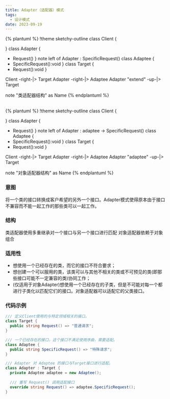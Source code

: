 ```yaml
---
title: Adapter（适配器）模式
tags: 
  - 设计模式
date: 2023-09-19
---
```


{% plantuml %}
!theme sketchy-outline
class Client {

}
class Adapter {
  + Request()
}
note left of Adapter : SpecificRequest()
class Adaptee {
  + SpecificRequest():void
}
class Target {
  + Request():void
}

Client -right-|> Target
Adapter -right-|> Adaptee
Adapter "extend" -up-|> Target

note "类适配器结构" as Name
{% endplantuml %}

<br />
{% plantuml %}
!theme sketchy-outline
class Client {

}
class Adapter {
  + Request()
}
note left of Adapter : adaptee -> SpecificRequest()
class Adaptee {
  + SpecificRequest():void
}
class Target {
  + Request():void
}

Client -right-|> Target
Adapter -right-|> Adaptee
Adapter "adaptee" -up-|> Target

note "对象适配器结构" as Name
{% endplantuml %}

### 意图
将一个类的接口转换成客户希望的另外一个接口。Adapter模式使得原本由于接口不兼容而不能一起工作的那些类可以一起工作。

### 结构
类适配器使用多重继承对一个接口与另一个接口进行匹配
对象适配器依赖于对象组合

### 适用性
* 想使用一个已经存在的类，而它的接口不符合要求；
* 想创建一个可以服用的类，该类可以与其他不相关的类或不可预见的类(即那些接口可能不一定兼容的类)协同工作；
* (仅适用于对象Adapter)想使用一个已经存在的子类，但是不可能对每一个都进行子类化以匹配它们的接口。对象适配器可以适配它的父类接口。

### 代码示例
```c#
/// 定义Client使用的与特定领域相关的接口。
class Target {
  public string Request() => "普通请求";
}

/// 一个已经存在的接口，这个接口不满足使用序曲，需要适配。
class Adaptee {
  public string SpecificRequest() => "特殊请求";
}

/// Adapter 对 Adaptee 的接口与Target接口进行适配。
class Adapter : Target {
  private Adaptee adaptee = new Adaptee();
  
  /// 重写 Request() 调用适配接口
  override string Request() => adaptee.SpecificRequest();
}
```